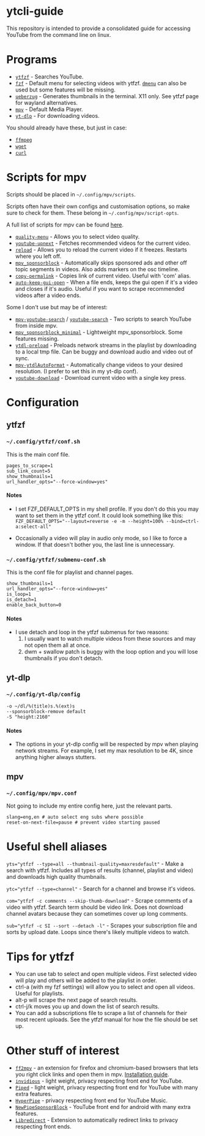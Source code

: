 # ytcli-guide

This repository is intended to provide a consolidated guide for accessing YouTube from the command line on linux.

# Programs

* [`ytfzf`](https://github.com/pystardust/ytfzf) - Searches YouTube.
* [`fzf`](https://github.com/junegunn/fzf) - Default menu for selecting videos with ytfzf. [`dmenu`](https://tools.suckless.org/dmenu/) can also be used but some features will be missing. 
* [`ueberzug`](https://github.com/seebye/ueberzug) - Generates thumbnails in the terminal. X11 only. See ytfzf page for wayland alternatives.
* [`mpv`](https://github.com/mpv-player/mpv) - Default Media Player.
* [`yt-dlp`](https://github.com/yt-dlp/yt-dlp) - For downloading videos.

You should already have these, but just in case:
* [`ffmpeg`](https://github.com/FFmpeg/FFmpeg)
* [`wget`](https://github.com/mirror/wget)
* [`curl`](https://github.com/curl/curl)

# Scripts for mpv

Scripts should be placed in `~/.config/mpv/scripts`.

Scripts often have their own configs and customisation options, so make sure to check for them. These belong in `~/.config/mpv/script-opts`.

A full list of scripts for mpv can be found [here](https://github.com/mpv-player/mpv/wiki/User-Scripts). 

* [`quality-menu`](https://github.com/christoph-heinrich/mpv-quality-menu) - Allows you to select video quality.
* [`youtube-upnext`](https://github.com/cvzi/mpv-youtube-upnext) - Fetches recommended videos for the current video.
* [`reload`](https://github.com/sibwaf/mpv-scripts/blob/master/reload.lua) - Allows you to reload the current video if it freezes. Restarts where you left off.
* [`mpv_sponsorblock`](https://github.com/po5/mpv_sponsorblock) - Automatically skips sponsored ads and other off topic segments in videos. Also adds markers on the osc timeline.
* [`copy-permalink`](https://gist.github.com/2084x/699fe48cff983bcbaf532d82e1515269) - Copies link of current video. Useful with 'com' alias.
* [`auto-keep-gui-open`](https://github.com/VideoPlayerCode/mpv-tools/blob/master/scripts/auto-keep-gui-open.lua) - When a file ends, keeps the gui open if it's a video and closes if it's audio. Useful if you want to scrape recommended videos after a video ends.

Some I don't use but may be of interest:
* [`mpv-youtube-search`](https://github.com/rozari0/mpv-youtube-search) / [`youtube-search`](https://github.com/CogentRedTester/mpv-scripts/blob/master/youtube-search.lua) - Two scripts to search YouTube from inside mpv.
* [`mpv_sponsorblock_minimal`](https://github.com/bbhtt/mpv_sponsorblock_minimal) - Lightweight mpv_sponsorblock. Some features missing.
* [`ytdl-preload`](https://gist.github.com/bitingsock/17d90e3deeb35b5f75e55adb19098f58) - Preloads network streams in the playlist by downloading to a local tmp file. Can be buggy and download audio and video out of sync.
* [`mpv-ytdlAutoFormat`](https://github.com/Samillion/mpv-ytdlautoformat) - Automatically change videos to your desired resolution. (I prefer to set this in my yt-dlp conf).
* [`youtube-download`](https://github.com/cvzi/mpv-youtube-download) - Download current video with a single key press.

# Configuration
## ytfzf
### `~/.config/ytfzf/conf.sh`

This is the main conf file.
```
pages_to_scrape=1
sub_link_count=5
show_thumbnails=1
url_handler_opts="--force-window=yes"
```
#### Notes

* I set FZF_DEFAULT_OPTS in my shell profile. If you don't do this you may want to set them in the ytfzf conf. It could look something like this: `FZF_DEFAULT_OPTS="--layout=reverse -e -m --height=100% --bind=ctrl-a:select-all"`

* Occasionally a video will play in audio only mode, so I like to force a window. If that doesn't bother you, the last line is unnecessary.

### `~/.config/ytfzf/submenu-conf.sh`

This is the conf file for playlist and channel pages.

```
show_thumbnails=1
url_handler_opts="--force-window=yes"
is_loop=1
is_detach=1
enable_back_button=0
```
#### Notes

* I use detach and loop in the ytfzf submenus for two reasons:
	1. I usually want to watch multiple videos from these sources and may not open them all at once.
	2. dwm + swallow patch is buggy with the loop option and you will lose thumbnails if you don't detach.

## yt-dlp
### `~/.config/yt-dlp/config`
```
-o ~/dl/%(title)s.%(ext)s
--sponsorblock-remove default
-S "height:2160"
```
#### Notes

* The options in your yt-dlp config will be respected by mpv when playing network streams. For example, I set my max resolution to be 4K, since anything higher always stutters.

## mpv
### `~/.config/mpv/mpv.conf`

Not going to include my entire config here, just the relevant parts.
```
slang=eng,en # auto select eng subs where possible
reset-on-next-file=pause # prevent video starting paused
```

# Useful shell aliases
`yts="ytfzf --type=all --thumbnail-quality=maxresdefault"` - Make a search with ytfzf. Includes all types of results (channel, playlist and video) and downloads high quality thumbnails.

`ytc="ytfzf --type=channel"` - Search for a channel and browse it's videos.

`com="ytfzf -c comments --skip-thumb-download"` - Scrape comments of a video with ytfzf. Search term should be video link. Does not download channel avatars because they can sometimes cover up long comments.

`sub="ytfzf -c SI --sort --detach -l"` - Scrapes your subscription file and sorts by upload date. Loops since there's likely multiple videos to watch.

# Tips for ytfzf
* You can use tab to select and open multiple videos. First selected video will play and others will be added to the playlist in order.
* ctrl-a (with my fzf settings) will allow you to select and open all videos. Useful for playlists.
* alt-p will scrape the next page of search results.
* ctrl-j/k moves you up and down the list of search results.
* You can add a subscriptions file to scrape a list of channels for their most recent uploads. See the ytfzf manual for how the file should be set up.

# Other stuff of interest
* [`ff2mpv`](https://github.com/woodruffw/ff2mpv) - an extension for firefox and chromium-based browsers that lets you right click links and open them in mpv. [Installation guide](https://youtube.com/watch?v=jfyt5ueyWN8).
* [`invidious`](https://github.com/iv-org/invidious) - light weight, privacy respecting front end for YouTube.
* [`Piped`](https://github.com/TeamPiped/Piped) - light weight, privacy respecting front end for YouTube with many extra features.
* [`HyperPipe`](https://codeberg.org/Hyperpipe/Hyperpipe) - privacy respecting front end for YouTube Music.
* [`NewPipeSponsorBlock`](https://github.com/gilbsgilbs/NewPipeSponsorBlock) - YouTube front end for android with many extra features.
* [`Libredirect`](https://github.com/libredirect/libredirect) - Extension to automatically redirect links to privacy respecting front ends.
